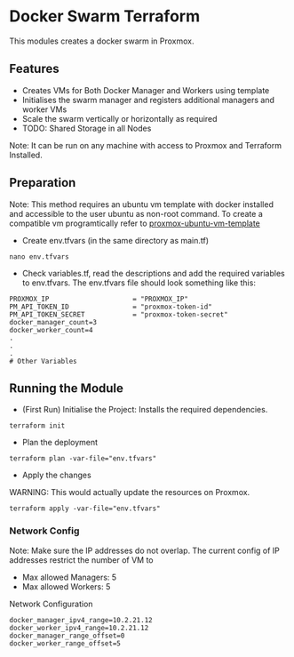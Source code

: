 # Docker Swarm Terraform

This modules creates a docker swarm in Proxmox.

## Features

- Creates VMs for Both Docker Manager and Workers using template
- Initialises the swarm manager and registers additional managers and worker VMs
- Scale the swarm vertically or horizontally as required
- TODO: Shared Storage in all Nodes

Note: It can be run on any machine with access to Proxmox and Terraform Installed.

## Preparation

Note: This method requires an ubuntu vm template with docker installed and accessible to the user ubuntu as non-root command.
To create a compatible vm programtically refer to [proxmox-ubuntu-vm-template](https://github.com/prashantsolanki3/proxmox-ubuntu-vm-template)
- Create env.tfvars (in the same directory as main.tf)

```
nano env.tfvars
```

- Check variables.tf, read the descriptions and add the required variables to env.tfvars. The env.tfvars file should look something like this:

```
PROXMOX_IP                     = "PROXMOX_IP"
PM_API_TOKEN_ID                = "proxmox-token-id"
PM_API_TOKEN_SECRET            = "proxmox-token-secret"
docker_manager_count=3
docker_worker_count=4
.
.
.
# Other Variables
```

## Running the Module

- (First Run) Initialise the Project: Installs the required dependencies.

```
terraform init
```

- Plan the deployment

```
terraform plan -var-file="env.tfvars"
```

- Apply the changes

WARNING: This would actually update the resources on Proxmox.

```
terraform apply -var-file="env.tfvars"
```

### Network Config

Note: Make sure the IP addresses do not overlap.
The current config of IP addresses restrict the number of VM to

- Max allowed Managers: 5
- Max allowed Workers: 5

Network Configuration

```
docker_manager_ipv4_range=10.2.21.12
docker_worker_ipv4_range=10.2.21.12
docker_manager_range_offset=0
docker_worker_range_offset=5
```


<!-- ## Ansible

Run Playboon on the specified inventory

Note: The comma (,) at the end is required.
```
ansible all -i <ip>,
``` -->